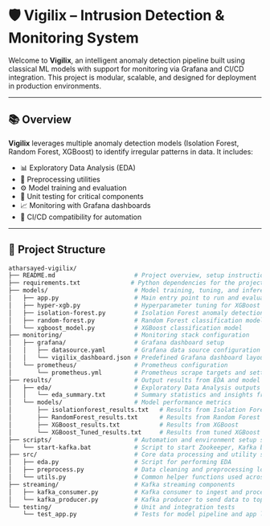 # 🛡️ Vigilix – Intrusion Detection & Monitoring System

Welcome to **Vigilix**, an intelligent anomaly detection pipeline built using classical ML models with support for monitoring via Grafana and CI/CD integration. This project is modular, scalable, and designed for deployment in production environments.

---

## 📚 Overview

**Vigilix** leverages multiple anomaly detection models (Isolation Forest, Random Forest, XGBoost) to identify irregular patterns in data. It includes:

- 📊 Exploratory Data Analysis (EDA)
- 🧹 Preprocessing utilities
- ⚙️ Model training and evaluation
- 🧪 Unit testing for critical components
- 📈 Monitoring with Grafana dashboards
- 🔄 CI/CD compatibility for automation

---

## 🧭 Project Structure

```bash
atharsayed-vigilix/
├── README.md                      # Project overview, setup instructions, and usage guide
├── requirements.txt              # Python dependencies for the project
├── models/                        # Model training, tuning, and inference scripts
│   ├── app.py                     # Main entry point to run and evaluate models
│   ├── hyper-xgb.py               # Hyperparameter tuning for XGBoost
│   ├── isolation-forest.py        # Isolation Forest anomaly detection implementation
│   ├── random-forest.py           # Random Forest classification model
│   └── xgboost_model.py           # XGBoost classification model
├── monitoring/                    # Monitoring stack configuration
│   ├── grafana/                   # Grafana dashboard setup
│   │   ├── datasource.yaml        # Grafana data source configuration
│   │   └── vigilix_dashboard.json # Predefined Grafana dashboard layout
│   └── prometheus/                # Prometheus configuration
│       └── prometheus.yml         # Prometheus scrape targets and settings
├── results/                       # Output results from EDA and model evaluations
│   ├── eda/                       # Exploratory Data Analysis outputs
│   │   └── eda_summary.txt        # Summary statistics and insights from EDA
│   └── models/                    # Model performance metrics
│       ├── isolationforest_results.txt   # Results from Isolation Forest
│       ├── RandomForest_results.txt      # Results from Random Forest
│       ├── XGBoost_results.txt           # Results from XGBoost
│       └── XGBoost_Tuned_results.txt     # Results from tuned XGBoost
├── scripts/                       # Automation and environment setup scripts
│   └── start-kafka.bat            # Script to start Zookeeper, Kafka broker, and create topics
├── src/                           # Core data processing and utility scripts
│   ├── eda.py                     # Script for performing EDA
│   ├── preprocess.py              # Data cleaning and preprocessing logic
│   └── utils.py                   # Common helper functions used across modules
├── streaming/                     # Kafka streaming components
│   ├── kafka_consumer.py          # Kafka consumer to ingest and process data
│   └── kafka_producer.py          # Kafka producer to send data to topics
└── testing/                       # Unit and integration tests
    └── test_app.py                # Tests for model pipeline and app logic

